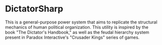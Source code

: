 # DictatorSharp
This is a general-purpose power system that aims to replicate the structural mechanics of human political organization. This utility is inspired by the book "The Dictator's Handbook," as well as the feudal hierarchy system present in Paradox Interactive's "Crusader Kings" series of games.
